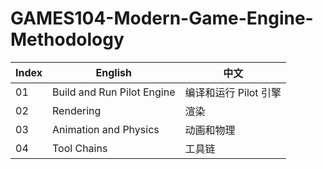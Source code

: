 # GAMES104-Modern-Game-Engine-Methodology

| Index | English                    | 中文                  |
| ----- | -------------------------- | --------------------- |
| 01    | Build and Run Pilot Engine | 编译和运行 Pilot 引擎 |
| 02    | Rendering                  | 渲染                  |
| 03    | Animation and Physics      | 动画和物理            |
| 04    | Tool Chains                | 工具链                |
